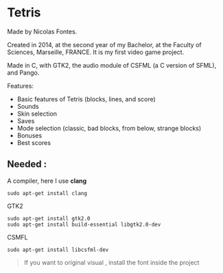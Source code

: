 Tetris
========

Made by Nicolas Fontes.

Created in 2014, at the second year of my Bachelor, at the Faculty of Sciences, Marseille, FRANCE. It is my first video game project.

Made in C, with GTK2, the audio module of CSFML (a C version of SFML), and Pango.

Features:

  -  Basic features of Tetris (blocks, lines, and score)
  -  Sounds
  -  Skin selection
  -  Saves
  -  Mode selection (classic, bad blocks, from below, strange blocks)
  -  Bonuses
  -  Best scores

## Needed :

A compiler, here I use **clang**

    sudo apt-get install clang

GTK2

    sudo apt-get install gtk2.0
    sudo apt-get install build-essential libgtk2.0-dev

CSMFL

    sudo apt-get install libcsfml-dev

> If you want to original visual , install the font inside the project


